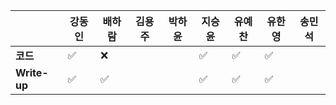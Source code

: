 |              | 강동인 | 배하람             | 김용주 | 박하윤 | 지승윤             | 유예찬             | 유한영             | 송민석 |
| ------------ | ------ | ------------------ | ------ | ------ | ------------------ | ------------------ | ------------------ | ------ |
| **코드**     | ✅      | :x:                |        |        | :white_check_mark: | :white_check_mark: | :white_check_mark: |        |
| **Write-up** | ✅      | :white_check_mark: |        |        | :white_check_mark: | :white_check_mark: | :white_check_mark: |        |